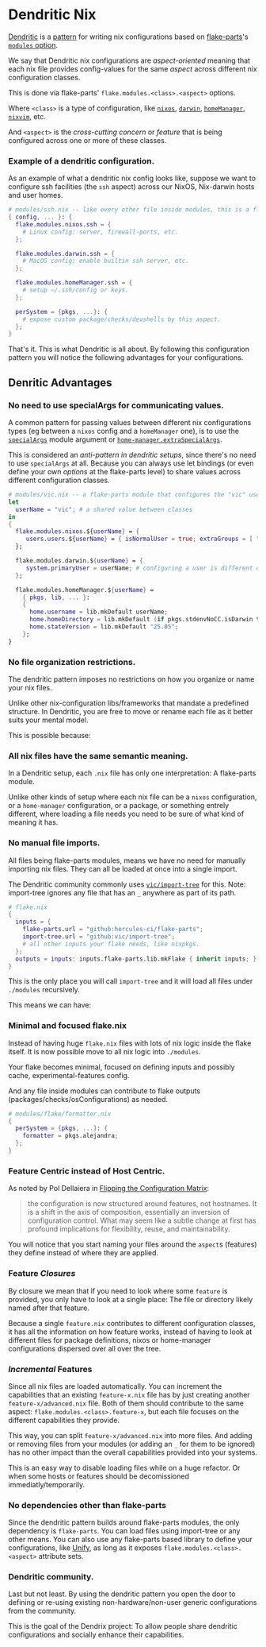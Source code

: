 # Dendritic Nix

[Dendritic](https://github.com/mightyiam/dendritic) is a [pattern](https://discourse.nixos.org/t/pattern-every-file-is-a-flake-parts-module/61271) for writing nix configurations based on [flake-parts](https://flake.parts)'s [`modules` option](https://flake.parts/options/flake-parts-modules.html).

We say that Dendritic nix configurations are _aspect-oriented_ meaning that each nix file
provides config-values for the same _aspect_ across different nix configuration classes.

This is done via flake-parts' `flake.modules.<class>.<aspect>` options.

Where `<class>` is a type of configuration, like [`nixos`](https://nixos.org/manual/nixos/stable/options), [`darwin`](https://nix-darwin.github.io/nix-darwin/manual/), [`homeManager`](https://home-manager.dev/manual/23.11/options.xhtml), [`nixvim`](https://nix-community.github.io/nixvim/search/), etc.

And `<aspect>` is the _cross-cutting concern_ or _feature_ that is being configured across
one or more of these classes.

### Example of a dendritic configuration.

As an example of what a dendritic nix config looks like, suppose we want to configure ssh facilities
(the `ssh` aspect) across our NixOS, Nix-darwin hosts and user homes.

```nix
# modules/ssh.nix -- like every other file inside modules, this is a flake-parts module.
{ config, ... }: {
  flake.modules.nixos.ssh = {
    # Linux config: server, firewall-ports, etc.
  };

  flake.modules.darwin.ssh = {
    # MacOS config: enable builtin ssh server, etc.
  };

  flake.modules.homeManager.ssh = {
    # setup ~/.ssh/config or keys.
  };

  perSystem = {pkgs, ...}: {
    # expose custom package/checks/devshells by this aspect.
  };
}
```

That's it. This is what Dendritic is all about. By following this configuration pattern you
will notice the following advantages for your configurations.

## Denritic Advantages

### No need to use specialArgs for communicating values.

A common pattern for passing values between different nix configurations types (eg between a `nixos` config and a `homeManager` one),
is to use the [`specialArgs`](https://nixos.org/manual/nixos/stable/options#opt-_module.args) module argument or [`home-manager.extraSpecialArgs`](https://home-manager.dev/manual/23.11/nixos-options.xhtml#nixos-opt-home-manager.extraSpecialArgs).

This is considered an _anti-pattern in dendritic setups_, since there's no need to use `specialArgs` at all. Because you can
always use let bindings (or even define your own _options_ at the flake-parts level) to share values across different configuration classes.

```nix
# modules/vic.nix -- a flake-parts module that configures the "vic" user aspect.
let
  userName = "vic"; # a shared value between classes
in
{
  flake.modules.nixos.${userName} = {
     users.users.${userName} = { isNormalUser = true; extraGroups = [ "wheel" ]; };
  };

  flake.modules.darwin.${userName} = {
     system.primaryUser = userName; # configuring a user is different on MacOS than on NixOS.
  };

  flake.modules.homeManager.${userName} =
    { pkgs, lib, ... }:
    {
      home.username = lib.mkDefault userName;
      home.homeDirectory = lib.mkDefault (if pkgs.stdenvNoCC.isDarwin then "/Users/${userName}" else "/home/${userName}");
      home.stateVersion = lib.mkDefault "25.05";
    };
}
```

### No file organization restrictions.

The dendritic pattern imposes no restrictions on how you organize or name your nix files.

Unlike other nix-configuration libs/frameworks that mandate a predefined structure. In Dendritic,
you are free to move or rename each file as it better suits your mental model.

This is possible because:

### All nix files have the same semantic meaning.

In a Dendritic setup, each `.nix` file has only one interpretation: A flake-parts module.

Unlike other kinds of setup where each nix file can be a `nixos` configuration, or a `home-manager` configuration, or
a package, or something entrely different, where loading a file needs you need to be sure of what kind of meaning
it has.

### No manual file imports.

All files being flake-parts modules, means we have no need for manually importing nix files. They can all be
loaded at once into a single import.

The Dendritic community commonly uses [`vic/import-tree`](https://github.com/vic/import-tree) for this.
Note: import-tree ignores any file that has an `_` anywhere as part of its path.

```nix
# flake.nix
{
  inputs = {
    flake-parts.url = "github:hercules-ci/flake-parts";
    import-tree.url = "github:vic/import-tree";
    # all other inputs your flake needs, like nixpkgs.
  };
  outputs = inputs: inputs.flake-parts.lib.mkFlake { inherit inputs; } (inputs.import-tree ./modules);
}
```

This is the only place you will call `import-tree` and it will load all files under `./modules` recursively.

This means we can have:

### Minimal and focused flake.nix

Instead of having huge `flake.nix` files with lots of nix logic inside the flake itself.
It is now possible move to all nix logic into `./modules`.

Your flake becomes minimal, focused on defining inputs and possibly cache, experimental-features config.

And any file inside modules can contribute to flake outputs (packages/checks/osConfigurations) as needed.

```nix
# modules/flake/formatter.nix
{
  perSystem = {pkgs, ...}: {
    formatter = pkgs.alejandra;
  };
}
```

### Feature Centric instead of Host Centric.

As noted by Pol Dellaiera in [Flipping the Configuration Matrix](https://not-a-number.io/2025/refactoring-my-infrastructure-as-code-configurations/#flipping-the-configuration-matrix):

> the configuration is now structured around features, not hostnames. It is a shift in the axis of composition, essentially an inversion of configuration control. What may seem like a subtle change at first has profound implications for flexibility, reuse, and maintainability.

You will notice that you start naming your files around the `aspect`s (features) they define
instead of where they are applied.

### Feature _Closures_

By closure we mean that if you need to look where some `feature` is provided, you only have
to look at a single place: The file or directory likely named after that feature.

Because a single `feature.nix` contributes to different configuration classes, it has all
the information on how feature works, instead of having to look at different files for
package definitions, nixos or home-manager configurations dispersed over all over the tree.

### _Incremental_ Features

Since all nix files are loaded automatically. You can increment the capabilities that an
existing `feature-x.nix` file has by just creating another `feature-x/advanced.nix` file.
Both of them should contribute to the same aspect: `flake.modules.<class>.feature-x`, but
each file focuses on the different capabilities they provide.

This way, you can split `feature-x/advanced.nix` into more files. And adding or removing
files from your modules (or adding an `_` for them to be ignored) has no
other impact than the overall capabilities provided into your systems.

This is an easy way to disable loading files while on a huge refactor. Or when some hosts
or features should be decomissioned immediatly/temporarily.

### No dependencies other than flake-parts

Since the dendritic pattern builds around flake-parts modules, the only dependency is
`flake-parts`. You can load files using import-tree or any other means. You can also use
any flake-parts based library to define your configurations, like [Unify](https://codeberg.org/quasigod/unify),
as long as it exposes `flake.modules.<class>.<aspect>` attribute sets.

### Dendritic community.

Last but not least. By using the dendritic pattern you open the door to defining or re-using
existing non-hardware/non-user generic configurations from the community.

This is the goal of the Dendrix project: To allow people share dendritic configurations and
socially enhance their capabilities.
